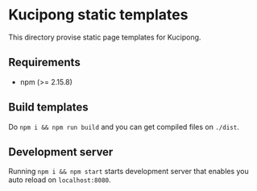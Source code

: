 # Kucipong static templates

This directory provise static page templates for Kucipong.

## Requirements

* npm (>= 2.15.8)

## Build templates

Do `npm i && npm run build` and you can get compiled files on `./dist`.

## Development server

Running `npm i && npm start` starts development server that enables you auto reload on `localhost:8080`.
